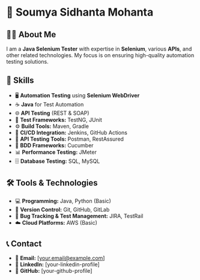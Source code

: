 # 🌟 Soumya Sidhanta Mohanta  

## 👨‍💻 About Me  
I am a **Java Selenium Tester** with expertise in **Selenium**, various **APIs**, and other related technologies. My focus is on ensuring high-quality automation testing solutions.  

## 🚀 Skills  
- 🖥️ **Automation Testing** using **Selenium WebDriver**  
- ☕ **Java** for Test Automation  
- 🌐 **API Testing** (REST & SOAP)  
- 🧪 **Test Frameworks:** TestNG, JUnit  
- ⚙️ **Build Tools:** Maven, Gradle  
- 🔄 **CI/CD Integration:** Jenkins, GitHub Actions  
- 📡 **API Testing Tools:** Postman, RestAssured  
- 📜 **BDD Frameworks:** Cucumber  
- 📊 **Performance Testing:** JMeter  
- 🗄️ **Database Testing:** SQL, MySQL  

## 🛠️ Tools & Technologies  
- 💻 **Programming:** Java, Python (Basic)  
- 🔗 **Version Control:** Git, GitHub, GitLab  
- 🐞 **Bug Tracking & Test Management:** JIRA, TestRail  
- ☁️ **Cloud Platforms:** AWS (Basic)  

## 📞 Contact  
- 📧 **Email:** [your.email@example.com]  
- 🔗 **LinkedIn:** [your-linkedin-profile]  
- 🐙 **GitHub:** [your-github-profile]
